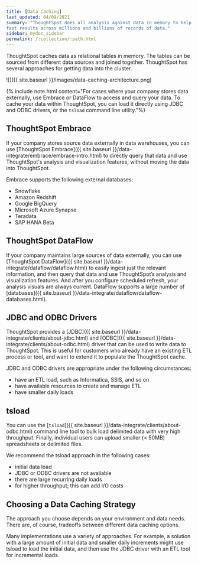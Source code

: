 ```yaml
---
title: [Data Caching]
last_updated: 04/09/2021
summary: "ThoughtSpot does all analysis against data in memory to help achieve
fast results across millions and billions of records of data."
sidebar: mydoc_sidebar
permalink: /:collection/:path.html
---
```

ThoughtSpot caches data as relational tables in memory. The tables can be
sourced from different data sources and joined together. ThoughtSpot has several approaches for getting data into the cluster.

![]({{ site.baseurl }}/images/data-caching-architecture.png)

{% include note.html content="For cases where your company stores data externally, use Embrace or DataFlow to access and query your data. To cache your data within ThoughtSpot, you can load it directly using JDBC and ODBC drivers, or the <code>tsload</code> command line utility."%}

## ThoughtSpot Embrace ##
If your company stores source data externally in data warehouses, you can use [ThoughtSpot Embrace]({{ site.baseurl }}/data-integrate/embrace/embrace-intro.html) to directly query that data and use ThoughtSpot's analysis and visualization features, without moving the data into ThoughtSpot.

Embrace supports the following external databases:
<ul>
<li>Snowflake</li>
<li>Amazon Redshift</li>
<li>Google BigQuery</li>
<li>Microsoft Azure Synapse</li>
<li>Teradata</li>
<li>SAP HANA <span class="label label-beta">Beta</span></li>
</ul>

## ThoughtSpot DataFlow ##
If your company maintains large sources of data externally, you can use [ThoughtSpot DataFlow]({{ site.baseurl }}/data-integrate/dataflow/dataflow.html) to easily ingest just the relevant information, and then query that data and use ThoughtSpot’s analysis and visualization features. And after you configure scheduled refresh, your analysis visuals are always current. DataFlow supports a large number of [databases]({{ site.baseurl }}/data-integrate/dataflow/dataflow-databases.html).

## JDBC and ODBC Drivers ##
ThoughtSpot provides a [JDBC]({{ site.baseurl }}/data-integrate/clients/about-jdbc.html) and [ODBC]({{ site.baseurl }}/data-integrate/clients/about-odbc.html) driver that can be used to write data to ThoughtSpot. This is useful for customers who already have an existing ETL process or tool, and want to extend it to populate the ThoughtSpot cache.

JDBC and ODBC drivers are appropriate under the following circumstances:
<ul>
<li>have an ETL load, such as Informatica, SSIS, and so on</li>
<li>have available resources to create and manage ETL</li>
<li>have smaller daily loads</li>
</ul>

## tsload ##
You can use the [<code>tsload</code>]({{ site.baseurl }}/data-integrate/clients/about-odbc.html) command line tool to bulk load delimited data with very
high throughput. Finally, individual users can upload smaller (< 50MB)
spreadsheets or delimited files.

We recommend the tsload approach in the following cases:
<ul>
<li>initial data load</li>
<li>JDBC or ODBC drivers are not available</li>
<li>there are large recurring daily loads</li>
<li>for higher throughput; this can add I/O costs</li>
</ul>


## Choosing a Data Caching Strategy ##

The approach you choose depends on your environment and data needs. There are, of course, tradeoffs between different data caching options.

Many implementations use a variety of approaches. For example, a solution with a
large amount of initial data and smaller daily increments might use tsload to
load the initial data, and then use the JDBC driver with an ETL tool for
incremental loads.
